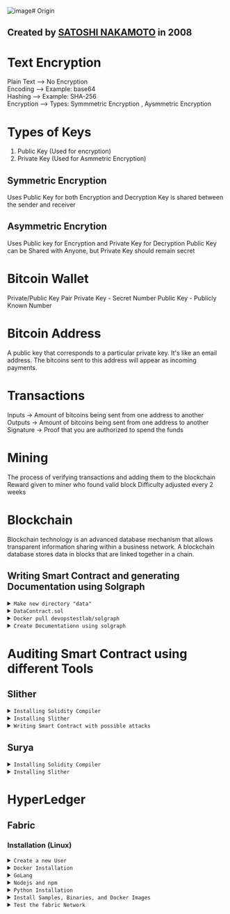 ![image](https://github.com/HarshDubeyDU/Blockchain/assets/87745474/f9956289-7c86-460c-936f-fc002823aabf)# Origin

## Created by [SATOSHI NAKAMOTO]() in 2008

# Text Encryption
Plain Text  --> No Encryption
<br />
Encoding --> Example: base64
<br />
Hashing --> Example: SHA-256
<br />
Encryption --> Types: Symmmetric Encryption , Aysmmetric Encryption
<br />

# Types of Keys
1. Public Key (Used for encryption)
2. Private Key (Used for Asmmetric Encryption)

## Symmetric Encryption
Uses Public Key for both Encryption and Decryption
Key is shared between the sender and receiver

## Asymmetric Encrytion
Uses Public key for Encryption and Private Key for Decryption
Public Key can be Shared with Anyone, but Private Key should remain secret

# Bitcoin Wallet
Private/Public Key Pair
Private Key - Secret Number
Public Key - Publicly Known Number

# Bitcoin Address
A public key that corresponds to a particular private key. It's like an email address. The bitcoins sent to this address will appear as incoming payments.

# Transactions
Inputs -> Amount of bitcoins being sent from one address to another
Outputs -> Amount of bitcoins being sent from one address to another
Signature -> Proof that you are authorized to spend the funds

# Mining
The process of verifying transactions and adding them to the blockchain
Reward given to miner who found valid block
Difficulty adjusted every 2 weeks

# Blockchain
Blockchain technology is an advanced database mechanism that allows transparent information sharing within a business network. A blockchain database stores data in blocks that are linked together in a chain.

## <a name="contract">Writing Smart Contract and generating Documentation using Solgraph</a>

<details>
  <summary><code>Make new directory "data"</code></summary>
<br />
  
  ```bash
  mkdir data
  cd data
  ```
  
<br />
  
Create smart contract in this directory using IDE, text editor or vim.  
</details>

<details>
  <summary><code>DataContract.sol</code></summary>
<br />
Create Smart Contract like

<br />

```solidity
contract DataContract {
  uint balance;

  function DataContract() {
    Mint(1000000);
  }

  function Mint(uint amount) internal {
    balance = amount;
  }

  function Withdraw() {
    msg.sender.send(balance);
  }

  function GetBalance() constant retruns(uint) {
    return balance;
  }
}
```
</details>

<details>
  <summary><code>Docker pull devopstestlab/solgraph</code></summary>
<br />

Pull solgraph using command

```bash
docker pull devopstestlab/solgraph
```

<div align="center">
  <img src="https://github.com/HarshDubeyDU/Blockchain/blob/main/docker%20pull%20devopstestlab%20solgraph.png" />
</div>
</details>

<details>
<summary><code>Create Documentationn using solgraph</code></summary>

<br />
Enter this command to generate Documentation of your Smart Contract

```bash
docker run -it --rm -v $PWD:/data devopstestlab/solgraph
```

Documentation is created as
<div align="center">
  <img src="https://github.com/HarshDubeyDU/Blockchain/blob/main/DataContract.sol.png">
</div>
</details>


# <a name="auditing">Auditing Smart Contract using different Tools</a>

## <a name="slither">Slither</a>

<details>
  <summary><code>Installing Solidity Compiler</code></summary>
<br />
  
Installation Command

```bash
pip3 install solc-select
```

</details>

<details>
  <summary><code>Installing Slither</code></summary>
<br />
  
Installation Command

```bash
pip3 install slither-analyzer
```
<br />
Check Slither version

```bash
slither --version
```

</details>

<details>
  <summary><code>Writing Smart Contract with possible attacks</code></summary>

  ```solidity
pragma solidity ^0.4.15;

contract Reentrance {
    mapping (address => uint) userBalance;
   
    function getBalance(address u) constant returns(uint){
        return userBalance[u];
    }

    function addToBalance() payable{
        userBalance[msg.sender] += msg.value;
    }   

    function withdrawBalance(){
        // send userBalance[msg.sender] ethers to msg.sender
        // if mgs.sender is a contract, it will call its fallback function
        if( ! (msg.sender.call.value(userBalance[msg.sender])() ) ){
            throw;
        }
        userBalance[msg.sender] = 0;
    }   

    function withdrawBalance_fixed(){
        // to protect against re-entrancy, the state variable
        // has to be change before the call
        uint amount = userBalance[msg.sender];
        userBalance[msg.sender] = 0;
        if( ! (msg.sender.call.value(amount)() ) ){
            throw;
        }
    }   

    function withdrawBalance_fixed_2(){
        // send() and transfer() are safe against reentrancy
        // they do not transfer the remaining gas
        // and they give just enough gas to execute few instructions    
        // in the fallback function (no further call possible)
        msg.sender.transfer(userBalance[msg.sender]);
        userBalance[msg.sender] = 0;
    }   
   
}

```

<br />
<details><summary><code>Writing in Vim</code></summary>
  
<div align="center">
  <img src="https://github.com/HarshDubeyDU/Blockchain/assets/87745474/77db2f2f-5bc5-4e1d-971c-937fc7f665b5" alt="Contract in Vim Editor" />
</div>

</details>

</details>

## <a name="surya">Surya</a>

<details>
  <summary><code>Installing Solidity Compiler</code></summary>
<br />
  
Installation Command

```bash
pip3 install solc-select
```

</details>

<details>
  <summary><code>Installing Slither</code></summary>
<br />
  
Installation Command

```bash
pip3 install slither-analyzer
```
<br />
Check Slither version

```bash
slither --version
```

</details>

# HyperLedger
## Fabric

### Installation (Linux)

<details>
  <summary><code>Create a new User</code></summary>
  <br />
  Create new User
  Provide password for the new User

  ```bash
    sudo adduser fabric
  ```
  
  <br />
  Add the user to the sudo groups

  ```bash 
    sudo usermod -aG sudo newuser
  ```

  <br />
  Login to "fabric" user

  ```bash
    su fabric
  ```

</details>

<details>
    <summary><code>Docker Installation</code></summary>
    <br />
    Install curl

  ```bash
    sudo apt-get update
    sudo apt-get install curl
    curl --version
  ```

<br />
    Install Docker

  ```bash
    curl -fsSL https://download.docker.com/linux/ubuntu/gpg | sudo apt-key add -
  ```

<br />
    Add Docker Repositories to APT sources

  ```bash
    sudo add-apt-repository “deb [arch=amd64] https://download.docker.com/linux/ubuntu $(lsb_release -cs) stable”
  ```

<br />
    Update package database and Install Docker

  ```bash
    sudo apt-get update
    sudo apt-get install -y docker-ce
  ```

</details>

<details>
    <summary><code>GoLang</code></summary>
    <br />
    Install GoLang Package 

  ```bash
    curl -O https://storage.googleapis.com/golang/go1.11.linux-amd64.tar.gz
  ```
    
<br />
    Extract the package

  ```bash
    sudo tar xvf go1.11.linux-amd64.tar.gz
  ```

<br />
    Set the GOPATH
    
  ```bash
    export GOPATH=$HOME/go
    export PATH=$PATH:$GOPATH/bin
  ```
<details>
  <summary><code>Installation Image</code></summary>
  
  ![326421283-a472e4f7-2b5f-4916-a599-bb54b7b4b8a4](https://github.com/HarshDubeyDU/Blockchain/assets/87745474/10755f84-d07b-47bc-bbe2-90151dcef3a7)
  
  ![326421406-cd29a0f9-ad8d-40d0-b58e-44c424d1de05](https://github.com/HarshDubeyDU/Blockchain/assets/87745474/d10bb7ff-6832-42da-82e4-275ccbec8f60)
  
  ![326421345-9ac11685-78cd-4b57-b2e5-b48208548325](https://github.com/HarshDubeyDU/Blockchain/assets/87745474/279143db-ea2b-42ab-9ac1-c58ffa3eee49)

</details>
</details>

<details>
    <summary><code>Nodejs and npm</code></summary>
    <br />
    Download the installation script using curl
    
  ```bash
    curl -sL https://deb.nodesource.com/setup_8.x -o nodesource_setup.sh
  ```
  
  <br />
    Run script under sudo and Install the nodejs
  
  ```bash
    sudo bash nodesource_setup.sh
    sudo apt-get install nodejs
  ```
</details>

<details>
    <summary><code>Python Installation</code></summary>
    <br />

  ```bash
    sudo apt-get install python2.7
  ```
<details>
  <summary><code>Installation Image</code></summary>
  
  ![326421449-c16b26ea-6f61-422b-b422-3ac8bd137437](https://github.com/HarshDubeyDU/Blockchain/assets/87745474/06a4122c-b8af-4e32-8424-cbfe2a11da17)

</details>
</details>

<details>
    <summary><code>Install Samples, Binaries, and Docker Images</code></summary>

  ```bash
    curl -sSL http://bit.ly/2ysbOFE | bash -s -- 2.4.4 1.5.3
  ```

  <details>
    <summary><code>Installation Image</code></summary>
    
  ![328150502-c0363df4-ef5a-4fa1-9037-8ffd57551594](https://github.com/HarshDubeyDU/Blockchain/assets/87745474/ee73616a-0e2d-4222-a1f6-71f5ad3d5a2d)
  ![328150585-f49c5f82-ef25-4f4e-9cd5-c633917f0c03](https://github.com/HarshDubeyDU/Blockchain/assets/87745474/78d9ab65-da44-4596-b5aa-f9eeb80e18f0)

  </details>
</details>

<details>
  <summary><code>Test the fabric Network</code></summary>
  <br />
  Open the fabric-samples and go to the first-network.

  ```bash
    cd fabric-samples/first-network
  ```

  <br />
  To test it, run the byfn.sh . It is a test script, it first set up the network with 2 organizations org1 and org2 with 2 peers each and an orderer

  ```bash
    ./byfn.sh up
  ```

![image](https://github.com/HarshDubeyDU/Blockchain/assets/87745474/c6184ada-d236-4b5c-b5a5-dcec6e75aa5f)
![image](https://github.com/HarshDubeyDU/Blockchain/assets/87745474/4aa3983d-61ea-4e92-b9b6-3f8ec39002b9)

  <br />
  Clean the Network
  
  ```bash
    ./byfn down
  ```

![image](https://github.com/HarshDubeyDU/Blockchain/assets/87745474/63e54e3a-9463-4453-a287-897846ffa5c8)

</details>
